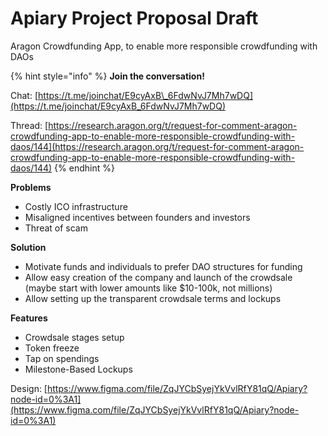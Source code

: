 # Apiary Project Proposal Draft

Aragon Crowdfunding App, to enable more responsible crowdfunding with DAOs

{% hint style="info" %}
**Join the conversation!**

Chat: [https://t.me/joinchat/E9cyAxB\_6FdwNvJ7Mh7wDQ](https://t.me/joinchat/E9cyAxB_6FdwNvJ7Mh7wDQ)

Thread: [https://research.aragon.org/t/request-for-comment-aragon-crowdfunding-app-to-enable-more-responsible-crowdfunding-with-daos/144](https://research.aragon.org/t/request-for-comment-aragon-crowdfunding-app-to-enable-more-responsible-crowdfunding-with-daos/144)
{% endhint %}

**Problems**

* Costly ICO infrastructure
* Misaligned incentives between founders and investors
* Threat of scam

**Solution**

* Motivate funds and individuals to prefer DAO structures for funding
* Allow easy creation of the company and launch of the crowdsale \(maybe start with lower amounts like $10-100k, not millions\)
* Allow setting up the transparent crowdsale terms and lockups

**Features**

* Crowdsale stages setup
* Token freeze
* Tap on spendings
* Milestone-Based Lockups

Design: [https://www.figma.com/file/ZqJYCbSyejYkVvlRfY81qQ/Apiary?node-id=0%3A1](https://www.figma.com/file/ZqJYCbSyejYkVvlRfY81qQ/Apiary?node-id=0%3A1)



